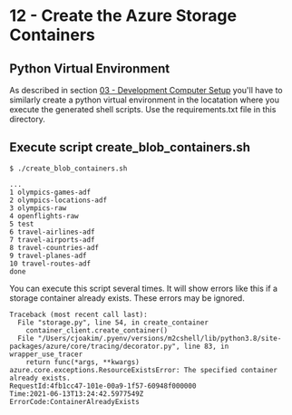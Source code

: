 # 12 - Create the Azure Storage Containers

## Python Virtual Environment

As described in section [03 - Development Computer Setup](03_development_computer_setup.md)
you'll have to similarly create a python virtual environment in the locatation
where you execute the generated shell scripts.  Use the requirements.txt file in this directory.

## Execute script create_blob_containers.sh

```
$ ./create_blob_containers.sh

...
1 olympics-games-adf
2 olympics-locations-adf
3 olympics-raw
4 openflights-raw
5 test
6 travel-airlines-adf
7 travel-airports-adf
8 travel-countries-adf
9 travel-planes-adf
10 travel-routes-adf
done
```

You can execute this script several times.  It will show errors like this if a
storage container already exists.  These errors may be ignored.

```
Traceback (most recent call last):
  File "storage.py", line 54, in create_container
    container_client.create_container()
  File "/Users/cjoakim/.pyenv/versions/m2cshell/lib/python3.8/site-packages/azure/core/tracing/decorator.py", line 83, in wrapper_use_tracer
    return func(*args, **kwargs)
azure.core.exceptions.ResourceExistsError: The specified container already exists.
RequestId:4fb1cc47-101e-00a9-1f57-60948f000000
Time:2021-06-13T13:24:42.5977549Z
ErrorCode:ContainerAlreadyExists
```

